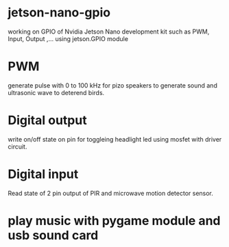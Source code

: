 # jetson-nano-gpio
working on GPIO of Nvidia Jetson Nano development kit such as PWM, Input, Output ,... using jetson.GPIO module

# PWM
generate pulse with 0 to 100 kHz for pizo speakers to generate sound and ultrasonic wave to deterend birds.


# Digital output 
write on/off state on pin for toggleing headlight led using mosfet with driver circuit.

# Digital input 
Read state of 2 pin output of PIR and microwave motion detector sensor.

# play music with pygame module and usb sound card
